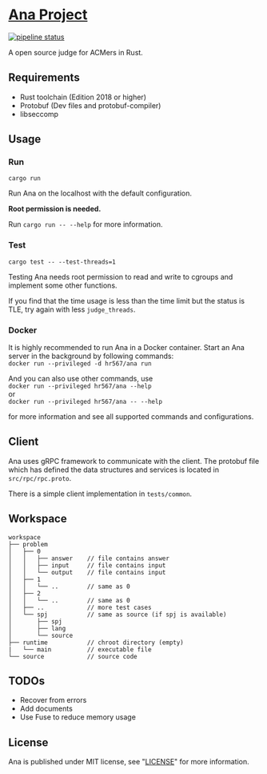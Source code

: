 # [Ana Project](https://gitlab.com/hr567/Ana)

[![pipeline status](https://gitlab.com/hr567/Ana/badges/master/pipeline.svg)](https://gitlab.com/hr567/Ana/commits/master)

A open source judge for ACMers in Rust.


## Requirements

* Rust toolchain (Edition 2018 or higher)
* Protobuf (Dev files and protobuf-compiler)
* libseccomp


## Usage

### Run

`cargo run`

Run Ana on the localhost with the default configuration.

**Root permission is needed.**

Run `cargo run -- --help` for more information.

### Test

`cargo test -- --test-threads=1`

Testing Ana needs root permission to
read and write to cgroups and
implement some other functions.

If you find that the time usage is less than
the time limit but the status is TLE,
try again with less `judge_threads`.


### Docker

It is highly recommended to run Ana in a Docker container.
Start an Ana server in the background by following commands: \
`docker run --privileged -d hr567/ana run`

And you can also use other commands, use \
`docker run --privileged hr567/ana --help` \
or \
`docker run --privileged hr567/ana -- --help`

for more information and see
all supported commands and configurations.


## Client

Ana uses gRPC framework to communicate with the client.
The protobuf file which has defined the data structures
and services is located in `src/rpc/rpc.proto`.

There is a simple client implementation in `tests/common`.


## Workspace
```
workspace
├── problem
│   ├── 0
│   │   ├── answer    // file contains answer
│   │   ├── input     // file contains input
│   │   └── output    // file contains input
│   ├── 1
│   │   └── ..        // same as 0
│   ├── 2
│   │   └── ..        // same as 0
│   ├── ..            // more test cases
│   └── spj           // same as source (if spj is available)
│       ├── spj
│       ├── lang
│       └── source
├── runtime           // chroot directory (empty)
|   └── main          // executable file
└── source            // source code
```


## TODOs

* Recover from errors
* Add documents
* Use Fuse to reduce memory usage


## License

Ana is published under MIT license,
see "[LICENSE](LICENSE)" for more information.
